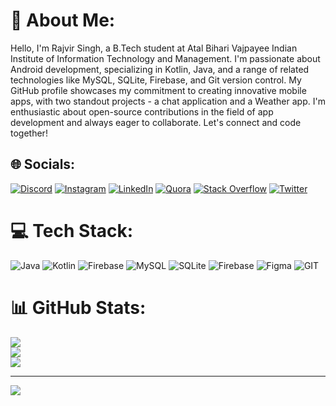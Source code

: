 # 💫 About Me:
Hello, I'm Rajvir Singh, a B.Tech student at Atal Bihari Vajpayee Indian Institute of Information Technology and Management. I'm passionate about Android development, specializing in Kotlin, Java, and a range of related technologies like MySQL, SQLite, Firebase, and Git version control. My GitHub profile showcases my commitment to creating innovative mobile apps, with two standout projects - a chat application and a Weather app. I'm enthusiastic about open-source contributions in the field of app development and always eager to collaborate. Let's connect and code together!


## 🌐 Socials:
[![Discord](https://img.shields.io/badge/Discord-%237289DA.svg?logo=discord&logoColor=white)](https://discord.gg/761262486992977920) [![Instagram](https://img.shields.io/badge/Instagram-%23E4405F.svg?logo=Instagram&logoColor=white)](https://instagram.com/rajvir_s_ingh) [![LinkedIn](https://img.shields.io/badge/LinkedIn-%230077B5.svg?logo=linkedin&logoColor=white)](https://linkedin.com/in/rajvir-singh-007303257) [![Quora](https://img.shields.io/badge/Quora-%23B92B27.svg?logo=Quora&logoColor=white)](https://quora.com/profile/Dunno-192) [![Stack Overflow](https://img.shields.io/badge/-Stackoverflow-FE7A16?logo=stack-overflow&logoColor=white)](https://stackoverflow.com/users/21667688) [![Twitter](https://img.shields.io/badge/Twitter-%231DA1F2.svg?logo=Twitter&logoColor=white)](https://twitter.com/rajvir_s_ingh) 

# 💻 Tech Stack:
![Java](https://img.shields.io/badge/java-%23ED8B00.svg?style=for-the-badge&logo=openjdk&logoColor=white) ![Kotlin](https://img.shields.io/badge/kotlin-%237F52FF.svg?style=for-the-badge&logo=kotlin&logoColor=white) ![Firebase](https://img.shields.io/badge/firebase-%23039BE5.svg?style=for-the-badge&logo=firebase) ![MySQL](https://img.shields.io/badge/mysql-%2300000f.svg?style=for-the-badge&logo=mysql&logoColor=white) ![SQLite](https://img.shields.io/badge/sqlite-%2307405e.svg?style=for-the-badge&logo=sqlite&logoColor=white) ![Firebase](https://img.shields.io/badge/Firebase-039BE5?style=for-the-badge&logo=Firebase&logoColor=white) ![Figma](https://img.shields.io/badge/figma-%23F24E1E.svg?style=for-the-badge&logo=figma&logoColor=white) ![GIT](https://img.shields.io/badge/Git-fc6d26?style=for-the-badge&logo=git&logoColor=white)
# 📊 GitHub Stats:
![](https://github-readme-stats.vercel.app/api?username=rajvirsingh2&theme=dark&hide_border=false&include_all_commits=true&count_private=true)<br/>
![](https://github-readme-streak-stats.herokuapp.com/?user=rajvirsingh2&theme=dark&hide_border=false)<br/>
![](https://github-readme-stats.vercel.app/api/top-langs/?username=rajvirsingh2&theme=dark&hide_border=false&include_all_commits=true&count_private=true&layout=compact)

---
[![](https://visitcount.itsvg.in/api?id=rajvirsingh2&icon=0&color=0)](https://visitcount.itsvg.in)

<!-- Proudly created with GPRM ( https://gprm.itsvg.in ) -->
